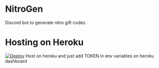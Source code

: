 # NitroGen
Discord bot to generate nitro gift codes

# Hosting on Heroku

[![Deploy](https://www.herokucdn.com/deploy/button.svg)](https://heroku.com/deploy?template=https://github.com/fgfjfgnjg/NitroGen/tree/master)
Host on heroku and just add TOKEN in env variables on heroku dashboard

